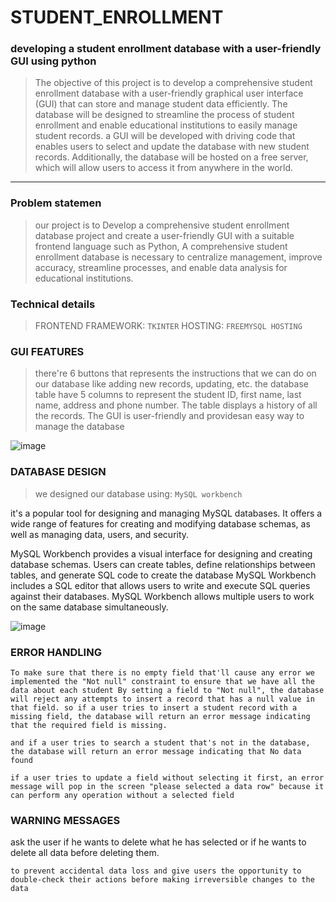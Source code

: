 # STUDENT_ENROLLMENT
### developing a student enrollment database with a user-friendly GUI using python

> The objective of this project is to develop a comprehensive student enrollment database with a user-friendly graphical user interface (GUI)
that can store and manage student data efficiently.
The database will be designed to streamline the process of student enrollment and enable educational institutions to easily manage
student records.
a GUI will be developed with driving code that enables users to select and update the database with new student records. Additionally, the
database will be hosted on a free server, which will allow users to access it from anywhere in the world.

------

### Problem statemen

> our project is to Develop a comprehensive student enrollment database project and create a user-friendly GUI with a suitable frontend language such as Python, A comprehensive student enrollment database is necessary to centralize management, improve accuracy, streamline processes, and enable data analysis for educational institutions.


### Technical details

> FRONTEND FRAMEWORK: ``TKINTER``
HOSTING: ``FREEMYSQL HOSTING``


### GUI FEATURES

> there're 6 buttons that represents the instructions that we can do on our database like adding new records, updating, etc.
the database table have 5 columns to represent the student ID, first name, last name, address and phone number.
The table displays a history of all the records. The GUI is user-friendly and providesan easy way to manage the database

![image](https://user-images.githubusercontent.com/113125527/236682261-27e32708-4d44-4375-a094-1e7fbdeab025.png)

### DATABASE DESIGN

> we designed our database using: ``MySQL workbench``

it's a popular tool for designing and managing MySQL databases. It offers a wide range of features for creating and modifying database schemas, as well as managing data, users, and security.

MySQL Workbench provides a visual interface for designing and creating database schemas. Users can create tables, define relationships between tables, and generate SQL code to create the database
MySQL Workbench includes a SQL editor that allows users to write and execute SQL queries against their databases.
MySQL Workbench allows multiple users to work on the same database simultaneously.

![image](https://user-images.githubusercontent.com/113125527/236682358-b6a6cb29-4ee3-4b9b-9430-a9e7c4eaf88f.png)

### ERROR HANDLING

```
To make sure that there is no empty field that'll cause any error we implemented the "Not null" constraint to ensure that we have all the data about each student By setting a field to "Not null", the database will reject any attempts to insert a record that has a null value in that field. so if a user tries to insert a student record with a missing field, the database will return an error message indicating that the required field is missing.

and if a user tries to search a student that's not in the database, the database will return an error message indicating that No data found

if a user tries to update a field without selecting it first, an error message will pop in the screen "please selected a data row" because it can perform any operation without a selected field
```

### WARNING MESSAGES

ask the user if he wants to delete what he has selected or if he wants to delete all data before deleting them.
```
to prevent accidental data loss and give users the opportunity to double-check their actions before making irreversible changes to the data
```



